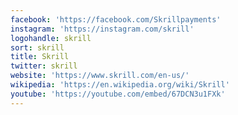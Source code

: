 ```yaml
---
facebook: 'https://facebook.com/Skrillpayments'
instagram: 'https://instagram.com/skrill'
logohandle: skrill
sort: skrill
title: Skrill
twitter: skrill
website: 'https://www.skrill.com/en-us/'
wikipedia: 'https://en.wikipedia.org/wiki/Skrill'
youtube: 'https://youtube.com/embed/67DCN3u1FXk'
---
```

